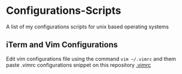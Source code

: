 # Configurations-Scripts
A list of my configurations scripts for unix based operating systems

## iTerm and Vim Configurations
Edit vim configurations file using the command
```vim ~/.vimrc```
and them paste .vimrc configurations snippet on this repository [.vimrc](https://github.com/MMolieleng/Configurations-Scripts/.vimrc)
